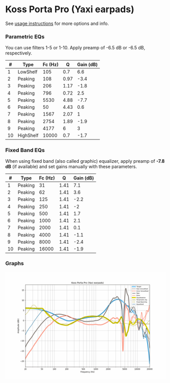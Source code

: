 # Koss Porta Pro (Yaxi earpads)
See [usage instructions](https://github.com/jaakkopasanen/AutoEq#usage) for more options and info.

### Parametric EQs
You can use filters 1-5 or 1-10. Apply preamp of -6.5 dB or -6.5 dB, respectively.

|   # | Type      |   Fc (Hz) |    Q |   Gain (dB) |
|-----|-----------|-----------|------|-------------|
|   1 | LowShelf  |       105 | 0.7  |         6.6 |
|   2 | Peaking   |       108 | 0.97 |        -3.4 |
|   3 | Peaking   |       206 | 1.17 |        -1.8 |
|   4 | Peaking   |       796 | 0.72 |         2.5 |
|   5 | Peaking   |      5530 | 4.88 |        -7.7 |
|   6 | Peaking   |        50 | 4.43 |         0.6 |
|   7 | Peaking   |      1567 | 2.07 |         1   |
|   8 | Peaking   |      2754 | 1.89 |        -1.9 |
|   9 | Peaking   |      4177 | 6    |         3   |
|  10 | HighShelf |     10000 | 0.7  |        -1.7 |

### Fixed Band EQs
When using fixed band (also called graphic) equalizer, apply preamp of **-7.8 dB** (if available) and set gains manually with these parameters.

|   # | Type    |   Fc (Hz) |    Q |   Gain (dB) |
|-----|---------|-----------|------|-------------|
|   1 | Peaking |        31 | 1.41 |         7.1 |
|   2 | Peaking |        62 | 1.41 |         3.6 |
|   3 | Peaking |       125 | 1.41 |        -2.2 |
|   4 | Peaking |       250 | 1.41 |        -2   |
|   5 | Peaking |       500 | 1.41 |         1.7 |
|   6 | Peaking |      1000 | 1.41 |         2.1 |
|   7 | Peaking |      2000 | 1.41 |         0.1 |
|   8 | Peaking |      4000 | 1.41 |        -1.1 |
|   9 | Peaking |      8000 | 1.41 |        -2.4 |
|  10 | Peaking |     16000 | 1.41 |        -1.9 |

### Graphs
![](./Koss%20Porta%20Pro%20(Yaxi%20earpads).png)
